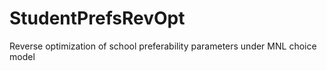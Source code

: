 # StudentPrefsRevOpt
Reverse optimization of school preferability parameters under MNL choice model
